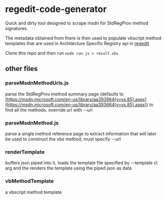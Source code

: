 # regedit-code-generator

Quick and dirty tool designed to scrape msdn for StdRegProv method signatures. 

The metadata obtained from there is then used to populate vbscript method templates that are used in Architecture Specific Registry api in [regedit](https://github.com/ironsource/node-regedit)

Clone this repo and then run ```node run.js > result.vbs```

## other files

### parseMsdnMethodUrls.js
parse the StdRegProv method summary page (defaults to [https://msdn.microsoft.com/en-us/library/aa393664(v=vs.85).aspx](https://msdn.microsoft.com/en-us/library/aa393664(v=vs.85).aspx)) to find all the methods. override url with --url

### parseMsdnMethod.js
parse a single method reference page to extract information that will later be used to construct the vbs method, must specify --url

### renderTemplate
buffers json piped into it, loads the template file specified by --template cl arg and the renders the template using the piped json as data

### vbMethodTemplate
a vbscript method template

